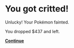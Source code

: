 # You got critted!

Unlucky! Your Pokémon fainted. 

You dropped $437 and left. 

[**Continue**](youranorlost.md)